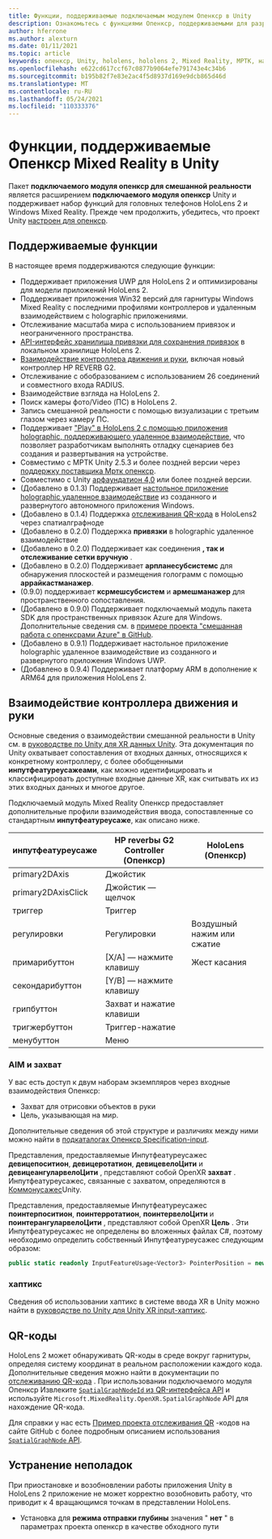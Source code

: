 ```yaml
---
title: Функции, поддерживаемые подключаемым модулем Опенкср в Unity
description: Ознакомьтесь с функциями Опенкср, поддерживаемыми для разработки смешанной реальности в Unity.
author: hferrone
ms.author: alexturn
ms.date: 01/11/2021
ms.topic: article
keywords: опенкср, Unity, hololens, hololens 2, Mixed Reality, МРТК, набор средств для смешанной реальности, дополненная реальность, виртуальная реальность, гарнитуры смешанной реальности, обучение, учебник, начало работы
ms.openlocfilehash: e622cd617ccf67c0877b9064efe791743e4c34b6
ms.sourcegitcommit: b195b82f7e83e2ac4f5d8937d169e9dcb865d46d
ms.translationtype: MT
ms.contentlocale: ru-RU
ms.lasthandoff: 05/24/2021
ms.locfileid: "110333376"
---
```

# <a name="mixed-reality-openxr-supported-features-in-unity"></a>Функции, поддерживаемые Опенкср Mixed Reality в Unity

Пакет **подключаемого модуля опенкср для смешанной реальности** является расширением **подключаемого модуля опенкср** Unity и поддерживает набор функций для головных телефонов HoloLens 2 и Windows Mixed Reality. Прежде чем продолжить, убедитесь, что проект Unity [настроен для опенкср](openxr-getting-started.md).

## <a name="whats-supported"></a>Поддерживаемые функции

В настоящее время поддерживаются следующие функции:

* Поддерживает приложения UWP для HoloLens 2 и оптимизированы для модели приложений HoloLens 2.
* Поддерживает приложения Win32 версий для гарнитуры Windows Mixed Reality с последними профилями контроллеров и удаленным взаимодействием с holographic приложениями.
* Отслеживание масштаба мира с использованием привязок и неограниченного пространства.
* [API-интерфейс хранилища привязки для сохранения привязок](spatial-anchors-in-unity.md) в локальном хранилище HoloLens 2.
* [Взаимодействие контроллера движения и руки](#motion-controller-and-hand-interactions), включая новый контроллер HP REVERB G2.
* Отслеживание с обобразованием с использованием 26 соединений и совместного входа RADIUS.
* Взаимодействие взгляда на HoloLens 2.
* Поиск камеры фото/Video (ПС) в HoloLens 2.
* Запись смешанной реальности с помощью визуализации с третьим глазом через камеру ПС.
* Поддерживает ["Play" в HoloLens 2 с помощью приложения holographic, поддерживающего удаленное взаимодействие](unity-play-mode.md#holographic-remoting-in-unity-editor-play-mode), что позволяет разработчикам выполнять отладку сценариев без создания и развертывания на устройстве.
* Совместимо с МРТК Unity 2.5.3 и более поздней версии через [поддержку поставщика Мртк опенкср](openxr-getting-started.md#using-mrtk-with-openxr-support).
* Совместимо с Unity [арфаундатион 4,0](https://docs.unity3d.com/Packages/com.unity.xr.arfoundation@4.1/manual/index.html) или более поздней версии.
* (Добавлено в 0.1.3) Поддерживает [настольное приложение holographic удаленное взаимодействие](holographic-remoting-desktop.md) из созданного и развернутого автономного приложения Windows.
* (Добавлено в 0.1.4) Поддержка [отслеживания QR-кода](#qr-codes) в HoloLens2 через спатиалграфноде
* (Добавлено в 0.2.0) Поддержка **привязки** в holographic удаленное взаимодействие
* (Добавлено в 0.2.0) Поддерживает как соединения **, так и отслеживание сетки вручную** .
* (Добавлено в 0.2.0) Поддерживает **арпланесубсистемс** для обнаружения плоскостей и размещения голограмм с помощью **аррайкастманажер**.
* (0.9.0) поддерживает **ксрмешсубсистем** и **армешманажер** для пространственного сопоставления.
* (Добавлено в 0.9.0) Поддерживает подключаемый модуль пакета SDK для пространственных привязок Azure для Windows. Дополнительные сведения см. в [примере проекта "смешанная работа с опенксрами Azure" в GitHub](https://github.com/microsoft/OpenXR-Unity-MixedReality-Samples/tree/main/AzureSpatialAnchorsSample).
* (Добавлено в 0.9.1) Поддерживает настольное приложение holographic удаленное взаимодействие из созданного и развернутого приложения Windows UWP.
* (Добавлено в 0.9.4) Поддерживает платформу ARM в дополнение к ARM64 для приложения HoloLens 2.

## <a name="motion-controller-and-hand-interactions"></a>Взаимодействие контроллера движения и руки

Основные сведения о взаимодействии смешанной реальности в Unity см. в [руководстве по Unity для XR данных Unity](https://docs.unity3d.com/2020.2/Documentation/Manual/xr_input.html). Эта документация по Unity охватывает сопоставления от входных данных, относящихся к конкретному контроллеру, с более обобщенными **инпутфеатуреусажеами**, как можно идентифицировать и классифицировать доступные входные данные XR, как считывать их из этих входных данных и многое другое.

Подключаемый модуль Mixed Reality Опенкср предоставляет дополнительные профили взаимодействия ввода, сопоставленные со стандартным **инпутфеатуреусаже**, как описано ниже.

| инпутфеатуреусаже | HP reverbы G2 Controller (Опенкср) | HoloLens (Опенкср) |
| ---- | ---- | ---- |
| primary2DAxis | Джойстик | |
| primary2DAxisClick | Джойстик — щелчок | |
| триггер | Триггер  | |
| регулировки | Регулировки | Воздушный нажим или сжатие |
| примарибуттон | [X/A] — нажмите клавишу | Жест касания |
| секондарибуттон | [Y/B] — нажмите клавишу | |
| грипбуттон | Захват и нажатие клавиши | |
| тригжербуттон | Триггер-нажатие | |
| менубуттон | Меню | |

### <a name="aim-and-grip-poses"></a>AIM и захват

У вас есть доступ к двум наборам экземпляров через входные взаимодействия Опенкср:

* Захват для отрисовки объектов в руки
* Цель, указывающая на мир.

Дополнительные сведения об этой структуре и различиях между ними можно найти в [подкаталогах Опенкср Specification-input](https://www.khronos.org/registry/OpenXR/specs/1.0/html/xrspec.html#semantic-path-input).

Представления, предоставляемые Инпутфеатуреусажес **девицепоситион**, **девицеротатион**, **девицевелоЦити** и **девицеангуларвелоЦити** , представляют собой OpenXR **захват** . Инпутфеатуреусажес, связанные с захватом, определяются в [Коммонусажес](https://docs.unity3d.com/2020.2/Documentation/ScriptReference/XR.CommonUsages.html)Unity.

Представления, предоставляемые Инпутфеатуреусажес **поинтерпоситион**, **поинтерротатион**, **поинтервелоЦити** и **поинтерангуларвелоЦити** , представляют собой OpenXR **Цель** . Эти Инпутфеатуреусажес не определены во вложенных файлах C#, поэтому необходимо определить собственный Инпутфеатуреусажес следующим образом:

``` cs
public static readonly InputFeatureUsage<Vector3> PointerPosition = new InputFeatureUsage<Vector3>("PointerPosition");
```

### <a name="haptics"></a>хаптикс

Сведения об использовании хаптикс в системе ввода XR в Unity можно найти в [руководстве по Unity для Unity XR input-хаптикс](https://docs.unity3d.com/2020.2/Documentation/Manual/xr_input.html#Haptics).

## <a name="qr-codes"></a>QR-коды

HoloLens 2 может обнаруживать QR-коды в среде вокруг гарнитуры, определяя систему координат в реальном расположении каждого кода. Дополнительные сведения можно найти в документации по [отслеживанию QR-кода](../platform-capabilities-and-apis/qr-code-tracking.md) .  При использовании подключаемого модуля Опенкср Извлеките [ `SpatialGraphNodeId` из QR-интерфейса API](../platform-capabilities-and-apis/qr-code-tracking.md#qr-api-reference) и используйте `Microsoft.MixedReality.OpenXR.SpatialGraphNode` API для нахождение QR-кода.

Для справки у нас есть [Пример проекта отслеживания QR](https://github.com/yl-msft/QRTracking) -кодов на сайте GitHub с более подробным описанием использования [ `SpatialGraphNode` API](https://github.com/yl-msft/QRTracking/blob/main/SampleQRCodes/Assets/Scripts/SpatialGraphNodeTracker.cs).

## <a name="troubleshooting"></a>Устранение неполадок

При приостановке и возобновлении работы приложения Unity в HoloLens 2 приложение не может корректно возобновить работу, что приводит к 4 вращающимся точкам в представлении HoloLens.

* Установка для **режима отправки глубины** значения " **нет** " в параметрах проекта опенкср в качестве обходного пути
